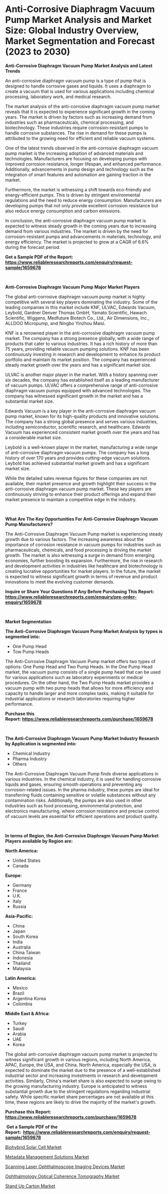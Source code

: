 <p><h1>Anti-Corrosive Diaphragm Vacuum Pump Market Analysis and Market Size: Global Industry Overview, Market Segmentation and Forecast (2023 to 2030)</h1></p><p><strong>Anti-Corrosive Diaphragm Vacuum Pump Market Analysis and Latest Trends</strong></p>
<p><p>An anti-corrosive diaphragm vacuum pump is a type of pump that is designed to handle corrosive gases and liquids. It uses a diaphragm to create a vacuum that is used for various applications including chemical processing, laboratory work, and medical research.</p><p>The market analysis of the anti-corrosive diaphragm vacuum pump market reveals that it is expected to experience significant growth in the coming years. The market is driven by factors such as increasing demand from industries such as pharmaceuticals, chemical processing, and biotechnology. These industries require corrosion-resistant pumps to handle corrosive substances. The rise in demand for these pumps is attributed to the growing need for efficient and reliable vacuum systems.</p><p>One of the latest trends observed in the anti-corrosive diaphragm vacuum pump market is the increasing adoption of advanced materials and technologies. Manufacturers are focusing on developing pumps with improved corrosion resistance, longer lifespan, and enhanced performance. Additionally, advancements in pump design and technology such as the integration of smart features and automation are gaining traction in the market.</p><p>Furthermore, the market is witnessing a shift towards eco-friendly and energy-efficient pumps. This is driven by stringent environmental regulations and the need to reduce energy consumption. Manufacturers are developing pumps that not only provide excellent corrosion resistance but also reduce energy consumption and carbon emissions.</p><p>In conclusion, the anti-corrosive diaphragm vacuum pump market is expected to witness steady growth in the coming years due to increasing demand from various industries. The market is driven by the need for corrosion-resistant pumps and advancements in materials, technology, and energy efficiency. The market is projected to grow at a CAGR of 6.6% during the forecast period.</p></p>
<p><strong>Get a Sample PDF of the Report:&nbsp; <a href="https://www.reliableresearchreports.com/enquiry/request-sample/1659678">https://www.reliableresearchreports.com/enquiry/request-sample/1659678</a></strong></p>
<p>&nbsp;</p>
<p><strong>Anti-Corrosive Diaphragm Vacuum Pump Major Market Players</strong></p>
<p><p>The global anti-corrosive diaphragm vacuum pump market is highly competitive with several key players dominating the industry. Some of the leading companies in this market include KNF, ULVAC, Edwards Vacuum, Leybold, Gardner Denver Thomas GmbH, Yamato Scientific, Hawach Scientific, Wiggens, Medfuture Biotech Co., Ltd., Air Dimensions, Inc., ALLDOO Micropump, and Ningbo Yinzhou Maisi.</p><p>KNF is a renowned player in the anti-corrosive diaphragm vacuum pump market. The company has a strong presence globally, with a wide range of products that cater to various industries. It has a rich history of more than 75 years, providing reliable vacuum pumping solutions. KNF has been continuously investing in research and development to enhance its product portfolio and maintain its market position. The company has experienced steady market growth over the years and has a significant market size.</p><p>ULVAC is another major player in the market. With a history spanning over six decades, the company has established itself as a leading manufacturer of vacuum pumps. ULVAC offers a comprehensive range of anti-corrosive diaphragm vacuum pumps equipped with advanced technologies. The company has witnessed significant growth in the market and has a substantial market size.</p><p>Edwards Vacuum is a key player in the anti-corrosive diaphragm vacuum pump market, known for its high-quality products and innovative solutions. The company has a strong global presence and serves various industries, including semiconductor, scientific research, and healthcare. Edwards Vacuum has experienced consistent market growth over the years and has a considerable market size.</p><p>Leybold is a well-known player in the market, manufacturing a wide range of anti-corrosive diaphragm vacuum pumps. The company has a long history of over 170 years and provides cutting-edge vacuum solutions. Leybold has achieved substantial market growth and has a significant market size.</p><p>While the detailed sales revenue figures for these companies are not available, their market presence and growth highlight their success in the anti-corrosive diaphragm vacuum pump market. These key players are continuously striving to enhance their product offerings and expand their market presence to maintain a competitive edge in the industry.</p></p>
<p>&nbsp;</p>
<p><strong>What Are The Key Opportunities For Anti-Corrosive Diaphragm Vacuum Pump Manufacturers?</strong></p>
<p><p>The Anti-Corrosive Diaphragm Vacuum Pump market is experiencing steady growth due to various factors. The increasing awareness about the importance of corrosion resistance in vacuum pumps for industries such as pharmaceuticals, chemicals, and food processing is driving the market growth. The market is also witnessing a surge in demand from emerging economies, further boosting its expansion. Furthermore, the rise in research and development activities in industries like healthcare and biotechnology is creating lucrative opportunities for market players. In the future, the market is expected to witness significant growth in terms of revenue and product innovations to meet the evolving customer demands.</p></p>
<p><strong>Inquire or Share Your Questions If Any Before Purchasing This Report: <a href="https://www.reliableresearchreports.com/enquiry/pre-order-enquiry/1659678">https://www.reliableresearchreports.com/enquiry/pre-order-enquiry/1659678</a></strong></p>
<p>&nbsp;</p>
<p><strong>Market Segmentation</strong></p>
<p><strong>The Anti-Corrosive Diaphragm Vacuum Pump Market Analysis by types is segmented into:</strong></p>
<p><ul><li>One Pump Head</li><li>Tow Pump Heads</li></ul></p>
<p><p>The Anti-Corrosive Diaphragm Vacuum Pump market offers two types of options: One Pump Head and Two Pump Heads. In the One Pump Head market, the vacuum pump consists of a single pump head that can be used for various applications such as laboratory experiments or medical procedures. On the other hand, the Two Pump Heads market provides a vacuum pump with two pump heads that allows for more efficiency and capacity to handle larger and more complex tasks, making it suitable for industrial applications or research laboratories requiring higher performance.</p></p>
<p><strong>Purchase this Report:&nbsp;<a href="https://www.reliableresearchreports.com/purchase/1659678">https://www.reliableresearchreports.com/purchase/1659678</a></strong></p>
<p>&nbsp;</p>
<p><strong>The Anti-Corrosive Diaphragm Vacuum Pump Market Industry Research by Application is segmented into:</strong></p>
<p><ul><li>Chemical Industry</li><li>Pharma Industry</li><li>Others</li></ul></p>
<p><p>The Anti-Corrosive Diaphragm Vacuum Pump finds diverse applications in various industries. In the chemical industry, it is used for handling corrosive liquids and gases, ensuring smooth operations and preventing any corrosion-related issues. In the pharma industry, these pumps are ideal for transferring fluids containing sensitive or volatile substances without any contamination risks. Additionally, the pumps are also used in other industries such as food processing, environmental protection, and electronics manufacturing, where corrosion resistance and precise control of vacuum levels are essential for efficient operations and product quality.</p></p>
<p>&nbsp;</p>
<p><strong>In terms of Region, the Anti-Corrosive Diaphragm Vacuum Pump Market Players available by Region are:</strong></p>
<p>
    <p> <strong> North America: </strong>
        <ul>
            <li>United States</li>
            <li>Canada</li>
        </ul>
        </p> 
    <p> <strong> Europe: </strong>
        <ul>
            <li>Germany</li>
            <li>France</li>
            <li>U.K.</li>
            <li>Italy</li>
            <li>Russia</li>
        </ul>
        </p> 
    <p> <strong> Asia-Pacific: </strong>
        <ul>
            <li>China</li>
            <li>Japan</li>
            <li>South Korea</li>
            <li>India</li>
            <li>Australia</li>
            <li>China Taiwan</li>
            <li>Indonesia</li>
            <li>Thailand</li>
            <li>Malaysia</li>
        </ul>
        </p> 
    <p> <strong> Latin America: </strong>
        <ul>
            <li>Mexico</li>
            <li>Brazil</li>
            <li>Argentina Korea</li>
            <li>Colombia</li>
        </ul>
        </p> 
    <p> <strong> Middle East & Africa: </strong>
        <ul>
            <li>Turkey</li>
            <li>Saudi</li>
            <li>Arabia</li>
            <li>UAE</li>
            <li>Korea</li>
        </ul>
    </p>
    </p>
<p><p>The global anti-corrosive diaphragm vacuum pump market is projected to witness significant growth in various regions, including North America, APAC, Europe, the USA, and China. North America, especially the USA, is expected to dominate the market due to the presence of a well-established industrial sector and increasing investments in research and development activities. Similarly, China's market share is also expected to surge owing to the growing manufacturing industry. Europe is anticipated to witness substantial growth due to the stringent regulations regarding industrial safety. While specific market share percentages are not available at this time, these regions are likely to drive the majority of the market's growth.</p></p>
<p><strong>Purchase this Report: <a href="https://www.reliableresearchreports.com/purchase/1659678">https://www.reliableresearchreports.com/purchase/1659678</a></strong></p>
<p>&nbsp;<strong>Get a Sample PDF of the Report:&nbsp;&nbsp;<a href="https://www.reliableresearchreports.com/enquiry/request-sample/1659678">https://www.reliableresearchreports.com/enquiry/request-sample/1659678</a></strong></p>
<p><strong></strong></p>
<p><p><a href="https://www.linkedin.com/pulse/biohybrid-solar-cell-market-size-growth-forecast-from/">Biohybrid Solar Cell Market</a></p><p><a href="https://medium.com/@jasonmartin866/metadata-management-solutions-market-the-key-to-successful-business-strategy-forecast-till-2030-4c70a12c2c7f">Metadata Management Solutions Market</a></p><p><a href="https://github.com/aasishrp01/Market-Research-Report-List-1/blob/main/scanning-laser-ophthalmoscope-imaging-devices-market.md">Scanning Laser Ophthalmoscope Imaging Devices Market</a></p><p><a href="https://github.com/JameTravis/Market-Research-Report-List-2/blob/main/ophthalmology-optical-coherence-tomography-market.md">Ophthalmology Optical Coherence Tomography Market</a></p><p><a href="https://www.linkedin.com/pulse/stand-up-carton-market-share-amp-new-trends-analysis-report/">Stand Up Carton Market</a></p></p>